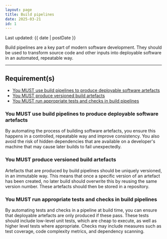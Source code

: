 ```yaml
---
layout: page
title: Build pipelines
date: 2025-03-21
id: 1
---
```


<p class="govuk-body-s">
Last updated: {{ date | postDate }}
</p>

<p class="govuk-body-l">
Build pipelines are a key part of modern software development. They should be used to transform source code and other inputs into deployable software in an automated, repeatable way.
</p>

<hr class="govuk-section-break--l govuk-section-break--visible">

## Requirement(s)
- [You MUST use build pipelines to produce deployable software artefacts](#you-must-use-build-pipelines-to-produce-deployable-software-artefacts)
- [You MUST produce versioned build artefacts](#you-must-produce-versioned-build-artefacts)
- [You MUST run appropriate tests and checks in build pipelines](#you-must-run-appropriate-tests-and-checks-in-build-pipelines)

### You MUST use build pipelines to produce deployable software artefacts

By automating the process of building software artefacts, you ensure this happens in a controlled, repeatable way and improve consistency. You also avoid the risk of hidden dependencies that are available on a developer's machine that may cause later builds to fail unexpectedly.

### You MUST produce versioned build artefacts

Artefacts that are produced by build pipelines should be uniquely versioned, in an immutable way. This means that once a specific version of an artefact has been created, no later build should overwrite this by reusing the same version number. These artefacts should then be stored in a repository.

### You MUST run appropriate tests and checks in build pipelines

By automating tests and checks in a pipeline at build time, you can ensure that deployable artefacts are only produced if these pass. These tests should include low-level unit tests, which are cheap to execute, as well as higher level tests where appropriate. Checks may include measures such as test coverage, code complexity metrics, and dependency scanning.
